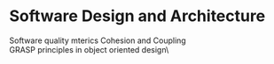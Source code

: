 # Software Design and Architecture
 
 Software quality mterics Cohesion and Coupling\
 GRASP principles in object oriented design\
